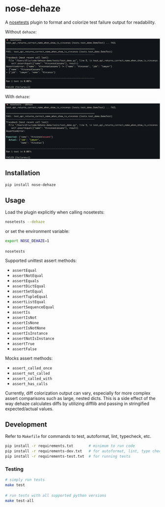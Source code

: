 # nose-dehaze

A [nosetests](https://nose.readthedocs.io/en/latest/) plugin to format and colorize test failure output for readability.

Without `dehaze`:

![without dehaze](./without-dehaze.png)

With `dehaze`:

![with dehaze](./with-dehaze.png)

## Installation

```bash
pip install nose-dehaze
```

## Usage

Load the plugin explicitly when calling nosetests:

```bash
nosetests --dehaze
```

or set the environment variable:

```bash
export NOSE_DEHAZE=1

nosetests
```

Supported unittest assert methods:

* `assertEqual`
* `assertNotEqual`
* `assertEquals`
* `assertDictEqual`
* `assertSetEqual`
* `assertTupleEqual`
* `assertListEqual`
* `assertSequenceEqual`
* `assertIs`
* `assertIsNot`
* `assertIsNone`
* `assertIsNotNone`
* `assertIsInstance`
* `assertNotIsInstance`
* `assertTrue`
* `assertFalse`

Mocks assert methods:

* `assert_called_once`
* `assert_not_called`
* `assert_called_with`
* `assert_has_calls`

Currently, diff colorization output can vary, especially for more complex assert comparisons such as
large, nested dicts. This is a side effect of the way dehaze calculates diffs by utilizing difflib
and passing in stringified expected/actual values.

## Development

Refer to `Makefile` for commands to test, autoformat, lint, typecheck, etc.

```bash
pip install -r requirements.txt       # minimum to run code
pip install -r requirements-dev.txt   # for autoformat, lint, type checking, debugging
pip install -r requirements-test.txt  # for running tests
```

### Testing

```bash
# simply run tests
make test

# run tests with all supported python versions
make test-all
```

